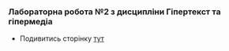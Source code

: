 ### Лабораторна робота №2 з дисципліни Гіпертекст та гіпермедіа
- Подивитись сторінку [тут](https://leotkach.github.io/GTGM2/)
